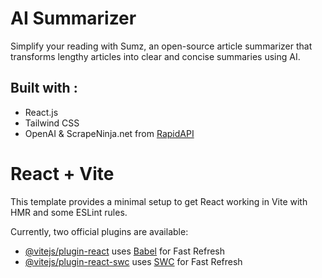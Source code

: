 # AI Summarizer

Simplify your reading with Sumz, an open-source article summarizer that transforms lengthy articles into clear and concise summaries using AI.

## Built with :

- React.js
- Tailwind CSS
- OpenAI & ScrapeNinja.net from [RapidAPI](https://rapidapi.com/restyler/api/article-extractor-and-summarizer)

# React + Vite

This template provides a minimal setup to get React working in Vite with HMR and some ESLint rules.

Currently, two official plugins are available:

- [@vitejs/plugin-react](https://github.com/vitejs/vite-plugin-react/blob/main/packages/plugin-react/README.md) uses [Babel](https://babeljs.io/) for Fast Refresh
- [@vitejs/plugin-react-swc](https://github.com/vitejs/vite-plugin-react-swc) uses [SWC](https://swc.rs/) for Fast Refresh
